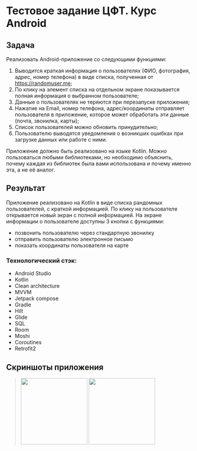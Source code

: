 # Тестовое задание ЦФТ. Курс Android 

## Задача
Реализовать Android-приложение со следующими функциями:
1. Выводится краткая информация о пользователях (ФИО, фотография, адрес, номер телефона) в виде списка, полученная от https://randomuser.me;
2. По клику на элемент списка на отдельном экране показывается полная информация о выбранном пользователе;
3. Данные о пользователях не теряются при перезапуске приложения;
4. Нажатие на Email, номер телефона, адрес/координаты отправляет пользователя в приложение, которое может обработать эти данные (почта, звонилка, карты);
5. Список пользователей можно обновить принудительно;
6. Пользователю выводятся уведомления о возникших ошибках при загрузке данных или работе с ними.

Приложение должно быть реализовано на языке Kotlin. Можно пользоваться любыми библиотеками, но необходимо объяснить, почему каждая из библиотек была вами использована и почему именно эта, а не её аналог.

## Результат
Приложение реализовано на Kotlin в виде списка рандомных пользователей, с краткой информацией. По клику на пользователе открывается новый экран с полной информацией. На экране информации о пользователе доступны 3 кнопки с функциями:
* позвонить пользователю через стандартную звонилку
* отправить пользователю электронное письмо
* показать координаты пользователя на карте

### Технологический стэк:
* Android Studio
* Kotlin
* Clean architecture
* MVVM
* Jetpack compose
* Gradle
* Hilt
* Glide
* SQL
* Room
* Moshi
* Coroutines
* Retrofit2

## Скриншоты приложения
> <img src="https://github.com/dmitrii-denishchuk/Test_CFT/assets/101312150/0bcfba98-596b-4a21-8446-4dfa51f825d3" width="180"/>
> <img src="https://github.com/dmitrii-denishchuk/Test_CFT/assets/101312150/3d9a9e0d-c4c2-410c-8e6c-611c9ceb2360" width="180"/>
